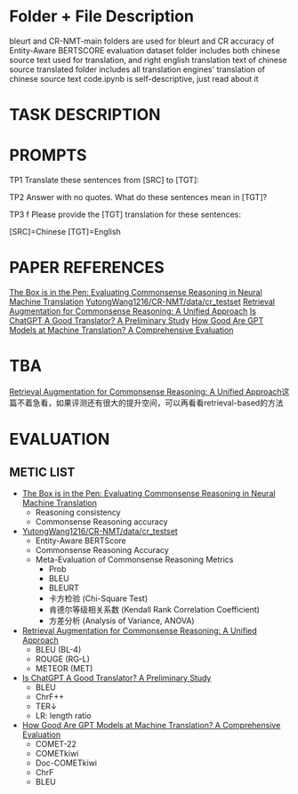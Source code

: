 # Folder + File Description
bleurt and CR-NMT-main folders are used for bleurt and CR accuracy of Entity-Aware BERTSCORE evaluation
dataset folder includes both chinese source text used for translation, and right english translation text of chinese source translated folder includes all translation engines' translation of chinese source text
code.ipynb is self-descriptive, just read about it


# TASK DESCRIPTION
<!-- 使用Prompt，来源[Is ChatGPT A Good Translator? A Preliminary Study](https://arxiv.org/abs/2301.08745)
对数据集 zh.source 和 test.true.en，来源[YutongWang1216/CR-NMT/data/cr_testset](https://github.com/YutongWang1216/CR-NMT/tree/main/data/cr_testset)进行翻译，
并对翻译结果进行评分，评分指标借鉴[Revisiting Commonsense Reasoning in Machine Translation: Training, Evaluation and Challenge](https://aclanthology.org/2023.acl-long.866/)等 -->
<!-- 使用proprot 来做1200条数据集，然后做论文里的评分，最后对照 -->
<!-- 测试指标
用50条数据，一次翻译一个，看下是不是跟现在的结果一样，句子的前半部分一样 -->
<!-- sentence-level evalation
1. 重新计算一下CR accuracy of Entity-Aware BERTSCORE
    加上CL_SA、CT_SA、LA三个子集的结果
    https://github.com/YutongWang1216/CR-NMT 中包含CR accuracy of Entity-Aware BERTSCORE的计算方法
2. 使用NLLB、Google API、DeepLAPI 翻译测试集test.true.en，并计算分数 -->

# PROMPTS  
  
TP1 
Translate these sentences from [SRC] to [TGT]: 

TP2 
Answer with no quotes. What do these sentences mean in [TGT]? 

TP3 f
Please provide the [TGT] translation for these sentences:

[SRC]=Chinese [TGT]=English

# PAPER REFERENCES
[The Box is in the Pen: Evaluating Commonsense Reasoning in Neural Machine Translation](https://aclanthology.org/2020.findings-emnlp.327.pdf)
[YutongWang1216/CR-NMT/data/cr_testset](https://github.com/YutongWang1216/CR-NMT/tree/main/data/cr_testset)
[Retrieval Augmentation for Commonsense Reasoning: A Unified Approach](https://arxiv.org/pdf/2210.12887.pdf)
[Is ChatGPT A Good Translator? A Preliminary Study](https://arxiv.org/abs/2301.08745)
[How Good Are GPT Models at Machine Translation? A Comprehensive Evaluation](https://arxiv.org/abs/2302.09210)

# TBA
[Retrieval Augmentation for Commonsense Reasoning: A Unified Approach](https://arxiv.org/pdf/2210.12887.pdf)这篇不着急看，如果评测还有很大的提升空间，可以再看看retrieval-based的方法

# EVALUATION
## METIC LIST
- [The Box is in the Pen: Evaluating Commonsense Reasoning in Neural Machine Translation](https://aclanthology.org/2020.findings-emnlp.327.pdf)
    - Reasoning consistency
    - Commonsense Reasoning accuracy
- [YutongWang1216/CR-NMT/data/cr_testset](https://github.com/YutongWang1216/CR-NMT/tree/main/data/cr_testset)
    - Entity-Aware BERTScore
    - Commonsense Reasoning Accuracy
    - Meta-Evaluation of Commonsense Reasoning Metrics
        - Prob
        - BLEU
        - BLEURT
        - 卡方检验 (Chi-Square Test)
        - 肯德尔等级相关系数 (Kendall Rank Correlation Coefficient)
        - 方差分析 (Analysis of Variance, ANOVA)
- [Retrieval Augmentation for Commonsense Reasoning: A Unified Approach](https://arxiv.org/pdf/2210.12887.pdf)
    - BLEU (BL-4)
    - ROUGE (RG-L)
    - METEOR (MET)
- [Is ChatGPT A Good Translator? A Preliminary Study](https://arxiv.org/abs/2301.08745)
    - BLEU
    - ChrF++
    - TER↓
    - LR: length ratio
- [How Good Are GPT Models at Machine Translation? A Comprehensive Evaluation](https://arxiv.org/abs/2302.09210)
    - COMET-22 
    - COMETkiwi
    - Doc-COMETkiwi
    - ChrF 
    - BLEU

